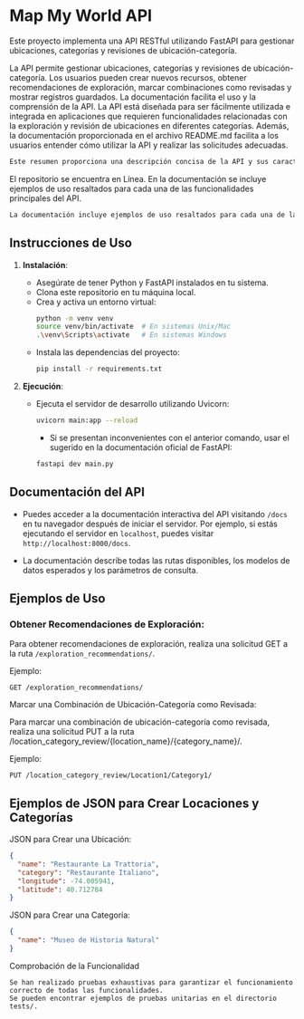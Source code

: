 # Map My World API

Este proyecto implementa una API RESTful utilizando FastAPI para gestionar ubicaciones, categorías y revisiones de ubicación-categoría.

La API permite gestionar ubicaciones, categorías y revisiones de ubicación-categoría. Los usuarios pueden crear nuevos recursos, obtener recomendaciones de exploración, marcar combinaciones como revisadas y mostrar registros guardados. La documentación facilita el uso y la comprensión de la API.
La API está diseñada para ser fácilmente utilizada e integrada en aplicaciones que requieren funcionalidades relacionadas con la exploración y revisión de ubicaciones en diferentes categorías. Además, la documentación proporcionada en el archivo README.md facilita a los usuarios entender cómo utilizar la API y realizar las solicitudes adecuadas.

```css
Este resumen proporciona una descripción concisa de la API y sus características principales, lo que ayuda a los usuarios a entender rápidamente su funcionalidad y cómo utilizarla.
```

El repositorio se encuentra en Línea. En la documentación se incluye ejemplos de uso resaltados para cada una de las funcionalidades principales del API.
```css
La documentación incluye ejemplos de uso resaltados para cada una de las funcionalidades principales del API, lo que facilita a los usuarios entender cómo utilizarlo.
```

## Instrucciones de Uso

1. **Instalación**:
   - Asegúrate de tener Python y FastAPI instalados en tu sistema.
   - Clona este repositorio en tu máquina local.
   - Crea y activa un entorno virtual:
     ```bash
     python -m venv venv
     source venv/bin/activate  # En sistemas Unix/Mac
     .\venv\Scripts\activate   # En sistemas Windows
     ```
   - Instala las dependencias del proyecto:
     ```bash
     pip install -r requirements.txt
     ```

2. **Ejecución**:
   - Ejecuta el servidor de desarrollo utilizando Uvicorn:
     ```bash
     uvicorn main:app --reload
     ```

     * Si se presentan inconvenientes con el anterior comando, usar el sugerido en la documentación oficial de FastAPI:
     ```bash
     fastapi dev main.py
     ```

## Documentación del API

- Puedes acceder a la documentación interactiva del API visitando `/docs` en tu navegador después de iniciar el servidor. Por ejemplo, si estás ejecutando el servidor en `localhost`, puedes visitar `http://localhost:8000/docs`.

- La documentación describe todas las rutas disponibles, los modelos de datos esperados y los parámetros de consulta.

## Ejemplos de Uso

### Obtener Recomendaciones de Exploración:

Para obtener recomendaciones de exploración, realiza una solicitud GET a la ruta `/exploration_recommendations/`.

Ejemplo:
```http
GET /exploration_recommendations/
 ```

Marcar una Combinación de Ubicación-Categoría como Revisada:

Para marcar una combinación de ubicación-categoría como revisada, realiza una solicitud PUT a la ruta /location_category_review/{location_name}/{category_name}/.

Ejemplo:
```http
PUT /location_category_review/Location1/Category1/
```

## Ejemplos de JSON para Crear Locaciones y Categorías

JSON para Crear una Ubicación:
```json
{
  "name": "Restaurante La Trattoria",
  "category": "Restaurante Italiano",
  "longitude": -74.005941,
  "latitude": 40.712784
}
```
JSON para Crear una Categoría:
```json
{
  "name": "Museo de Historia Natural"
}
```
Comprobación de la Funcionalidad

    Se han realizado pruebas exhaustivas para garantizar el funcionamiento correcto de todas las funcionalidades.
    Se pueden encontrar ejemplos de pruebas unitarias en el directorio tests/.
